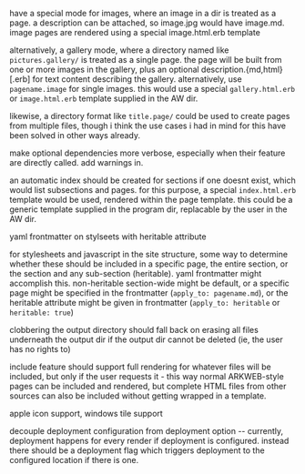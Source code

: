have a special mode for images, where an image in a dir is treated as a page. a
description can be attached, so image.jpg would have image.md.
image pages are rendered using a special image.html.erb template

alternatively, a gallery mode, where a directory named like `pictures.gallery/`
is treated as a single page. the page will be built from one or more images in
the gallery, plus an optional description.{md,html}[.erb] for text content
describing the gallery. alternatively, use `pagename.image` for single images.
this would use a special `gallery.html.erb` or `image.html.erb` template
supplied in the AW dir.

likewise, a directory format like `title.page/` could be used to create pages
from multiple files, though i think the use cases i had in mind for this have
been solved in other ways already.

make optional dependencies more verbose, especially when their feature are
directly called. add warnings in.

an automatic index should be created for sections if one doesnt exist, which
would list subsections and pages. for this purpose, a special `index.html.erb`
template would be used, rendered within the page template. this could be a
generic template supplied in the program dir, replacable by the user in the AW
dir.

yaml frontmatter on stylseets with heritable attribute

for stylesheets and javascript in the site structure, some way to determine
whether these should be included in a specific page, the entire section, or the
section and any sub-section (heritable). yaml frontmatter might accomplish this.
non-heritable section-wide might be default, or a specific page might be
specified in the frontmatter (`apply_to: pagename.md`), or the heritable
attribute might be given in frontmatter (`apply_to: heritable` or
`heritable: true`)

clobbering the output directory should fall back on erasing all files underneath
the output dir if the output dir cannot be deleted (ie, the user has no rights
to)

include feature should support full rendering for whatever files will be
included, but only if the user requests it - this way normal ARKWEB-style pages
can be included and rendered, but complete HTML files from other sources can
also be included without getting wrapped in a template.


apple icon support, windows tile support

decouple deployment configuration from deployment option -- currently,
deployment happens for every render if deployment is configured. instead there
should be a deployment flag which triggers deployment to the configured location
if there is one.


